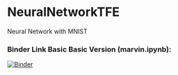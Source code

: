 # NeuralNetworkTFE
Neural Network with MNIST

### Binder Link Basic Basic Version (marvin.ipynb):

[![Binder](https://mybinder.org/badge_logo.svg)](https://mybinder.org/v2/gh/MoKramer/NeuralNetworkTFE/main?labpath=marvin.ipynb)
